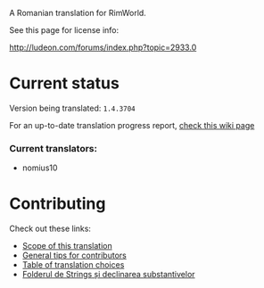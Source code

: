 A Romanian translation for RimWorld.

See this page for license info:

http://ludeon.com/forums/index.php?topic=2933.0

# Current status

Version being translated: `1.4.3704`

For an up-to-date translation progress report, [check this wiki page](https://github.com/Ludeon/RimWorld-Romanian/wiki/Translation-progress)

### Current translators:
 - nomius10

# Contributing

Check out these links:
- [Scope of this translation](https://github.com/Ludeon/RimWorld-Romanian/wiki#scope)
- [General tips for contributors](https://github.com/Ludeon/RimWorld-Romanian/wiki#general-notes-for-contributors)
- [Table of translation choices](https://github.com/Ludeon/RimWorld-Romanian/wiki#general-notes-for-contributors)
- [Folderul de Strings și declinarea substantivelor](https://github.com/Ludeon/RimWorld-Romanian/wiki/Folderul-de-Strings-%C8%99i-declinarea-substantivelor)
